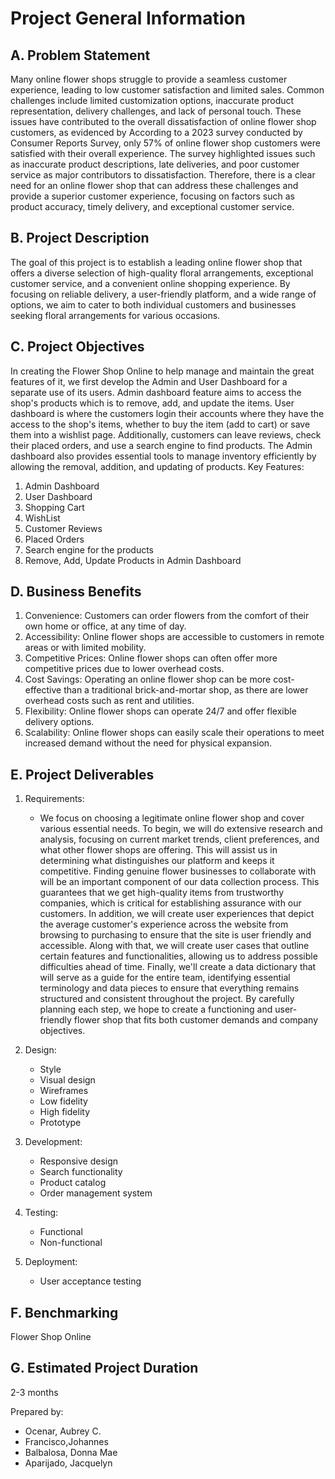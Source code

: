#  Project General Information

## A. Problem Statement 
Many online flower shops struggle to provide a seamless customer experience, leading to low customer satisfaction and limited sales. Common challenges include limited customization options, inaccurate product representation, delivery challenges, and lack of personal touch. These issues have contributed to the overall dissatisfaction of online flower shop customers, as evidenced by According to a 2023 survey conducted by Consumer Reports Survey, only 57% of online flower shop customers were satisfied with their overall experience. The survey highlighted issues such as inaccurate product descriptions, late deliveries, and poor customer service as major contributors to dissatisfaction. Therefore, there is a clear need for an online flower shop that can address these challenges and provide a superior customer experience, focusing on factors such as product accuracy, timely delivery, and exceptional customer service.

## B. Project Description
The goal of this project is to establish a leading online flower shop that offers a diverse selection of high-quality floral arrangements, exceptional customer service, and a convenient online shopping experience. By focusing on reliable delivery, a user-friendly platform, and a wide range of options, we aim to cater to both individual customers and businesses seeking floral arrangements for various occasions.

## C. Project Objectives
In creating the Flower Shop Online to help manage and maintain the great features of it, we first develop the Admin and User Dashboard for a separate use of its users. Admin dashboard feature aims to access the shop's products which is to remove, add, and update the items. User dashboard is where the customers login their accounts where they have the access to the shop's items,  whether to buy the item (add to cart) or save them into a wishlist page. Additionally, customers can leave reviews, check their placed orders, and use a search engine to find products. The Admin dashboard also provides essential tools to manage inventory efficiently by allowing the removal, addition, and updating of products. 
Key Features:

1. Admin Dashboard
2. User Dashboard
3. Shopping Cart
4. WishList
5. Customer Reviews
6. Placed Orders
7. Search engine for the products
8. Remove, Add, Update Products in Admin Dashboard

## D. Business Benefits
1. Convenience: Customers can order flowers from the comfort of their own home or office, at any time of day.
2. Accessibility: Online flower shops are accessible to customers in remote areas or with limited mobility.
3. Competitive Prices: Online flower shops can often offer more competitive prices due to lower overhead costs.
4. Cost Savings: Operating an online flower shop can be more cost-effective than a traditional brick-and-mortar shop, as there are lower overhead costs such as rent and utilities.
5. Flexibility: Online flower shops can operate 24/7 and offer flexible delivery options.
6. Scalability: Online flower shops can easily scale their operations to meet increased demand without the need for physical expansion.

## E. Project Deliverables
  1. Requirements:
     - We focus on choosing a legitimate online flower shop and cover various essential needs. To begin, we will do extensive research and analysis, focusing on current market trends, client preferences, and what other flower shops are offering. This will assist us in determining what distinguishes our platform and keeps it competitive. Finding genuine flower businesses to collaborate with will be an important component of our data collection process. This guarantees that we get high-quality items from trustworthy companies, which is critical for establishing assurance with our customers. In addition, we will create user experiences that depict the average customer's experience across the website from browsing to purchasing to ensure that the site is user friendly and accessible. Along with that, we will create user cases that outline certain features and functionalities, allowing us to address possible difficulties ahead of time. Finally, we'll create a data dictionary that will serve as a guide for the entire team, identifying essential terminology and data pieces to ensure that everything remains structured and consistent throughout the project. By carefully planning each step, we hope to create a functioning and user-friendly flower shop that fits both customer demands and company objectives.

  2. Design:
      - Style
      - Visual design
      - Wireframes
      - Low fidelity
      - High fidelity
      - Prototype

  3. Development:
      - Responsive design
      - Search functionality
      - Product catalog
      - Order management system

   4. Testing:
      - Functional
      - Non-functional

     
   5. Deployment:
      - User acceptance testing

## F. Benchmarking
Flower Shop Online

## G. Estimated Project Duration
2-3 months


Prepared by:
  - Ocenar, Aubrey C.
  - Francisco,Johannes
  - Balbalosa, Donna Mae
  - Aparijado, Jacquelyn









